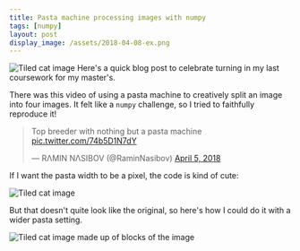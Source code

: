 ```yaml
---
title: Pasta machine processing images with numpy
tags: [numpy]
layout: post
display_image: /assets/2018-04-08-ex.png
---
```


![Tiled cat image](/assets/2018-04-08-lizzy-header.png)
Here's a quick blog post to celebrate turning in my last coursework for my master's.

There was this video of using a pasta machine to creatively split an image into four images. It felt like a `numpy` challenge, so I tried to faithfully reproduce it!

<blockquote class="twitter-tweet" data-lang="en"><p lang="en" dir="ltr">Top breeder with nothing but a pasta machine <a href="https://t.co/74b5D1N7dY">pic.twitter.com/74b5D1N7dY</a></p>&mdash; RΛMIN NΛSIBOV (@RaminNasibov) <a href="https://twitter.com/RaminNasibov/status/981834971403911168?ref_src=twsrc%5Etfw">April 5, 2018</a></blockquote> <script async src="https://platform.twitter.com/widgets.js" charset="utf-8"></script>


If I want the pasta width to be a pixel, the code is kind of cute:

<script src="https://gist.github.com/jessstringham/1fab85175358650242c57d99817ed413.js"></script>

![Tiled cat image](/assets/2018-04-08-lizzy-header.png)

But that doesn't quite look like the original, so here's how I could do it with a wider pasta setting.

<script src="https://gist.github.com/jessstringham/b2fe92a7f1412f00443b0fb124f08bd9.js"></script>

![Tiled cat image made up of blocks of the image](/assets/2018-04-08-lizzy.png)
